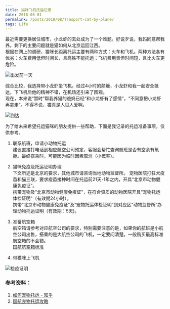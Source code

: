 ```yaml
---
title: 猫咪飞机托运记录
date: 2018-08-01
permalink: /posts/2018/08/Trasport-cat-by-plane/
tags: Life
---
```


最近需要更换居住城市，小龙虾的去处成为了一个难题。好说歹说，我妈同意帮我养。剩下的主要问题就是猫如何从北京运回江西。  
根据在网上的调研，猫咪长距离托运主要有两种方式：火车和飞机。两种方法各有优劣：火车费用低但时间长，且高铁不能托运；飞机费用贵但时间短，且比火车更危险。

![出发前一天](https://lujiaying.github.io/images/posts/Trasport-cat-the-day-before.jpeg)

综合比较，我选择带小龙虾坐飞机。经过4小时的颠簸，小龙虾和我一起安全抵达，下飞机后他的精神不错，在机场还引来了围观。  
现在，本来说“暂时”帮我养猫的爸妈已经“和小龙虾有了感情”，“不同意把小龙虾再拿走”。不得不说，猫真是人见人爱啊。

![到达](https://lujiaying.github.io/images/posts/Trasport-cat-arrive.jpeg)

为了给未来希望托运猫咪的朋友提供一些帮助，下面是我记录的托运准备事项，仅供参考。  

1. 联系航班，申请小动物托运  
建议直接打电话到相应航空公司预定，客服会帮忙查询航班是否有空余有氧舱。最终搭乘时，可能因为临时因素取消（小概率）。

2. 猫咪免疫及托运证明办理  
下文所述是北京的要求，其他城市请咨询当地动物监督所。
宠物医院打狂犬疫苗和猫三联，要求疫苗接种时间在托运前21天-1年之内，开具“北京市动物健康免疫证”。  
携带宠物及“北京市动物健康免疫证”，在符合资质的动物医院开具“宠物托运体检证明”（有效期24小时）。  
携带“北京市动物健康免疫证”及“宠物托运体检证明”到对应区“动物监督所”办理动物托运证明（有效期：5天)。

3. 准备航空箱  
航空箱请参考对应航空公司的要求，特别需要注意的是，如果你的航班是小航空公司出售，搭乘的是大航空公司的飞机，一定要问清楚。一般购买最高标准航空箱的不会错。  
[国航航空箱标准](http://www.airchina.com.cn/cn/info/travel-prep/special-traveler/dog02.shtml)

4. 带猫咪上飞机

![检疫证明](https://lujiaying.github.io/images/posts/Trasport-cat-certificate.jpeg)

### 参考资料：

1. [如何宠物托运 - 知乎](https://www.zhihu.com/question/31765781)
2. [国航宠物托运攻略](https://www.douban.com/note/551811787/)
